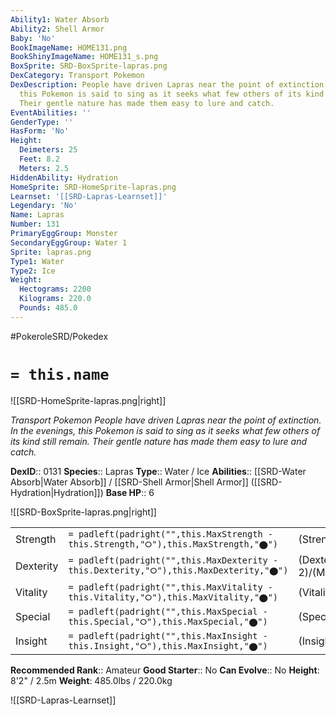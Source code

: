 ```yaml
---
Ability1: Water Absorb
Ability2: Shell Armor
Baby: 'No'
BookImageName: HOME131.png
BookShinyImageName: HOME131_s.png
BoxSprite: SRD-BoxSprite-lapras.png
DexCategory: Transport Pokemon
DexDescription: People have driven Lapras near the point of extinction. In the evenings,
  this Pokemon is said to sing as it seeks what few others of its kind still remain.
  Their gentle nature has made them easy to lure and catch.
EventAbilities: ''
GenderType: ''
HasForm: 'No'
Height:
  Deimeters: 25
  Feet: 8.2
  Meters: 2.5
HiddenAbility: Hydration
HomeSprite: SRD-HomeSprite-lapras.png
Learnset: '[[SRD-Lapras-Learnset]]'
Legendary: 'No'
Name: Lapras
Number: 131
PrimaryEggGroup: Monster
SecondaryEggGroup: Water 1
Sprite: lapras.png
Type1: Water
Type2: Ice
Weight:
  Hectograms: 2200
  Kilograms: 220.0
  Pounds: 485.0
---
```


#PokeroleSRD/Pokedex

# `= this.name`

![[SRD-HomeSprite-lapras.png|right]]

*Transport Pokemon*
*People have driven Lapras near the point of extinction. In the evenings, this Pokemon is said to sing as it seeks what few others of its kind still remain. Their gentle nature has made them easy to lure and catch.*

**DexID**:: 0131
**Species**:: Lapras
**Type**:: Water / Ice
**Abilities**:: [[SRD-Water Absorb|Water Absorb]] / [[SRD-Shell Armor|Shell Armor]] ([[SRD-Hydration|Hydration]])
**Base HP**:: 6

![[SRD-BoxSprite-lapras.png|right]]

|           |                                                                                        |                                          |
| --------- | -------------------------------------------------------------------------------------- | ---------------------------------------- |
| Strength  | `= padleft(padright("",this.MaxStrength - this.Strength,"⭘"),this.MaxStrength,"⬤")`    | (Strength::2)/(MaxStrength::5)   |
| Dexterity | `= padleft(padright("",this.MaxDexterity - this.Dexterity,"⭘"),this.MaxDexterity,"⬤")` | (Dexterity:: 2)/(MaxDexterity::4) |
| Vitality  | `= padleft(padright("",this.MaxVitality - this.Vitality,"⭘"),this.MaxVitality,"⬤")`    | (Vitality::2)/(MaxVitality::5)   |
| Special   | `= padleft(padright("",this.MaxSpecial - this.Special,"⭘"),this.MaxSpecial,"⬤")`       | (Special::2)/(MaxSpecial::5)     |
| Insight   | `= padleft(padright("",this.MaxInsight - this.Insight,"⭘"),this.MaxInsight,"⬤")`       | (Insight::3)/(MaxInsight::6)     |

**Recommended Rank**:: Amateur
**Good Starter**:: No
**Can Evolve**:: No
**Height**: 8'2" / 2.5m
**Weight**: 485.0lbs / 220.0kg

![[SRD-Lapras-Learnset]]